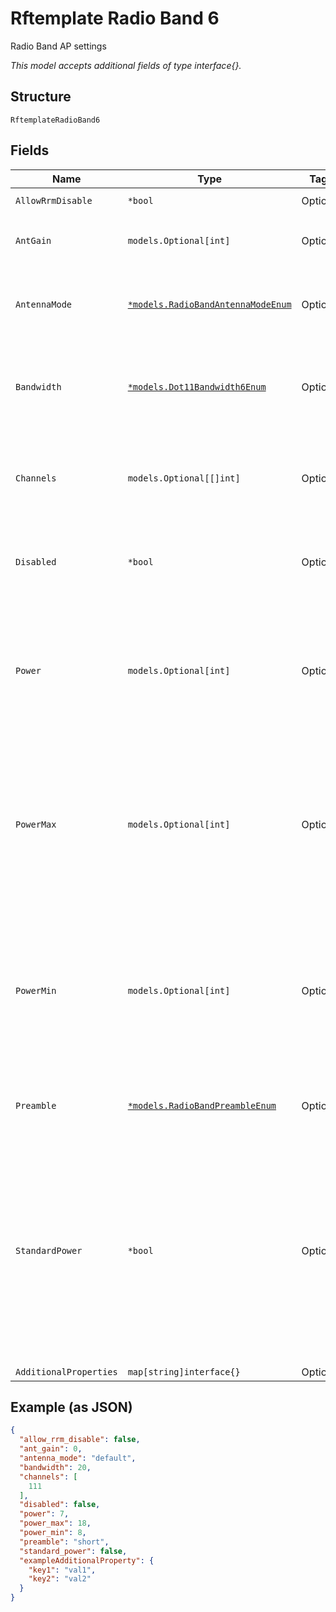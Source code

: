 
# Rftemplate Radio Band 6

Radio Band AP settings

*This model accepts additional fields of type interface{}.*

## Structure

`RftemplateRadioBand6`

## Fields

| Name | Type | Tags | Description |
|  --- | --- | --- | --- |
| `AllowRrmDisable` | `*bool` | Optional | **Default**: `false` |
| `AntGain` | `models.Optional[int]` | Optional | **Default**: `0`<br><br>**Constraints**: `>= 0`, `<= 10` |
| `AntennaMode` | [`*models.RadioBandAntennaModeEnum`](../../doc/models/radio-band-antenna-mode-enum.md) | Optional | enum: `1x1`, `2x2`, `3x3`, `4x4`, `default`<br><br>**Default**: `"default"` |
| `Bandwidth` | [`*models.Dot11Bandwidth6Enum`](../../doc/models/dot-11-bandwidth-6-enum.md) | Optional | channel width for the 6GHz band. enum: `20`, `40`, `80`, `160`<br><br>**Default**: `80` |
| `Channels` | `models.Optional[[]int]` | Optional | For RFTemplates. List of channels, null or empty array means auto |
| `Disabled` | `*bool` | Optional | Whether to disable the radio<br><br>**Default**: `false` |
| `Power` | `models.Optional[int]` | Optional | Tx power of the radio. For Devices, 0 means auto. -1 / -2 / -3 / …: treated as 0 / -1 / -2 / …<br><br>**Constraints**: `>= 5`, `<= 25` |
| `PowerMax` | `models.Optional[int]` | Optional | When power=0, max tx power to use, HW-specific values will be used if not set<br><br>**Default**: `18`<br><br>**Constraints**: `>= 5`, `<= 18` |
| `PowerMin` | `models.Optional[int]` | Optional | When power=0, min tx power to use, HW-specific values will be used if not set<br><br>**Default**: `8`<br><br>**Constraints**: `>= 5`, `<= 18` |
| `Preamble` | [`*models.RadioBandPreambleEnum`](../../doc/models/radio-band-preamble-enum.md) | Optional | enum: `auto`, `long`, `short`<br><br>**Default**: `"short"` |
| `StandardPower` | `*bool` | Optional | For 6GHz Only, standard-power operation, AFC (Automatic Frequency Coordination) will be performed, and we'll fall back to Low Power Indoor if AFC failed<br><br>**Default**: `false` |
| `AdditionalProperties` | `map[string]interface{}` | Optional | - |

## Example (as JSON)

```json
{
  "allow_rrm_disable": false,
  "ant_gain": 0,
  "antenna_mode": "default",
  "bandwidth": 20,
  "channels": [
    111
  ],
  "disabled": false,
  "power": 7,
  "power_max": 18,
  "power_min": 8,
  "preamble": "short",
  "standard_power": false,
  "exampleAdditionalProperty": {
    "key1": "val1",
    "key2": "val2"
  }
}
```

